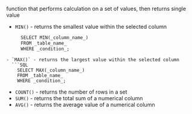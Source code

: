 function that performs calculation on a set of values, then returns single value

- `MIN()` - returns the smallest value within the selected column
  ```SQl
    SELECT MIN(_column_name_)  
	FROM _table_name_  
	WHERE _condition_;
```
- `MAX()` - returns the largest value within the selected column
  ```SQL
    SELECT MAX(_column_name_)  
	FROM _table_name_  
	WHERE _condition_;
```
- `COUNT()` - returns the number of rows in a set
- `SUM()` - returns the total sum of a numerical column
- `AVG()` - returns the average value of a numerical column